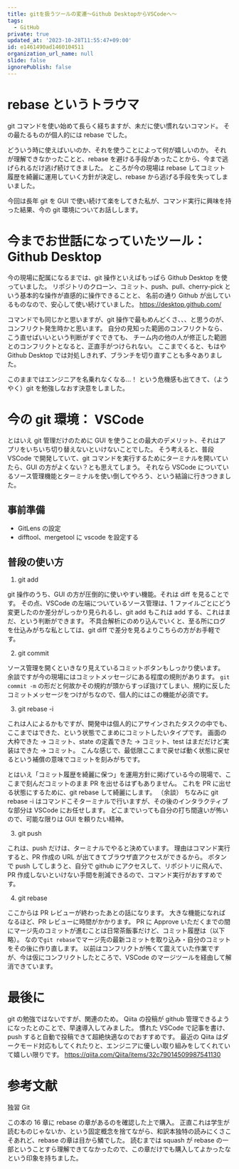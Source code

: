 ```yaml
---
title: gitを扱うツールの変遷〜Github DesktopからVSCodeへ〜
tags:
  - GitHub
private: true
updated_at: '2023-10-28T11:55:47+09:00'
id: e1461490ad1460104511
organization_url_name: null
slide: false
ignorePublish: false
---
```


# rebase というトラウマ

git コマンドを使い始めて長らく経ちますが、未だに使い慣れないコマンド。
その最たるものが個人的には rebase でした。

どういう時に使えばいいのか、それを使うことによって何が嬉しいのか。
それが理解できなかったことと、rebase を避ける手段があったことから、今まで逃げられるだけ逃げ続けてきました。
ところが今の現場は rebase してコミット履歴を綺麗に運用していく方針が決定し、rebase から逃げる手段を失ってしまいました。

今回は長年 git を GUI で使い続けて楽をしてきた私が、コマンド実行に興味を持った結果、今の git 環境についてお話しします。

# 今までお世話になっていたツール： Github Desktop

今の現場に配属になるまでは、git 操作といえばもっぱら Github Desktop を使っていました。
リポジトリのクローン、コミット、push、pull、cherry-pick という基本的な操作が直感的に操作できることと、
名前の通り Github が出しているものなので、安心して使い続けていました。
https://desktop.github.com/

コマンドでも同じかと思いますが、git 操作で最もめんどくさ、、、と思うのが、コンフリクト発生時かと思います。
自分の見知った範囲のコンフリクトなら、こう直せばいいという判断がすぐできても、
チーム内の他の人が修正した範囲とのコンフリクトとなると、正直手がつけられない。
ここまでくると、もはや Github Desktop では対処しきれず、ブランチを切り直すことも多々ありました。

このままではエンジニアを名乗れなくなる…！
という危機感も出てきて、（ようやく）git を勉強しなおす決意をしました。

# 今の git 環境： VSCode

とはいえ git 管理だけのために GUI を使うことの最大のデメリット、それはアプリをいちいち切り替えないといけないことでした。
そう考えると、普段 VSCode で開発していて、git コマンドを実行するためにターミナルを開いていたら、GUI の方がよくない？とも思えてしまう。
それなら VSCode についているソース管理機能とターミナルを使い倒してやろう、という結論に行きつきました。

## 事前準備

- GitLens の設定
- difftool、mergetool に vscode を設定する

## 普段の使い方

1. git add

git 操作のうち、GUI の方が圧倒的に使いやすい機能。それは diff を見ることです。
その点、VSCode の左端についているソース管理は、1 ファイルごとにどう変更したのか差分がしっかり見られるし、git add もこれは add する、これはまだ、という判断ができます。
不具合解析にのめり込んでいくと、至る所にログを仕込みがちな私としては、git diff で差分を見るよりこちらの方がお手軽です。

2. git commit

ソース管理を開くといきなり見えているコミットボタンもしっかり使います。
余談ですが今の現場にはコミットメッセージにある程度の規則があります。
`git commit -m` の形だと何故かその規約が頭からすっぽ抜けてしまい、規約に反したコミットメッセージをつけがちなので、個人的にはこの機能が必須です。

3. git rebase -i

これは人によるかもですが、開発中は個人的にアサインされたタスクの中でも、ここまではできた、という状態でこまめにコミットしたいタイプです。
画面の大枠できた → コミット、state の定義できた → コミット、test はまだだけど実装はできた → コミット。
こんな感じで、最低限ここまで戻せば動く状態に戻せるという補償の意味でコミットを刻みがちです。

とはいえ「コミット履歴を綺麗に保つ」を運用方針に掲げている今の現場で、ここまで刻んだコミットのまま PR を出せるはずもありません。
これを PR に出せる状態にするために、git rebase して綺麗にします。
（余談）
ちなみに git rebase -i はコマンドこそターミナルで行いますが、その後のインタラクティブな部分は VSCode にお任せします。
どこまでいっても自分の打ち間違いが怖いので、可能な限りは GUI を頼りたい精神。

3. git push

これは、push だけは、ターミナルでやると決めています。
理由はコマンド実行すると、PR 作成の URL が出てきてブラウザ直アクセスができるから。
ボタンで push してしまうと、自分で github にアクセスして、リポジトリに飛んで、PR 作成しないといけない手間を削減できるので、コマンド実行がおすすめです。

4. git rebase

ここからは PR レビューが終わったあとの話になります。
大きな機能になればなるほど、PR レビューに時間がかかります。
PR に Approve いただくまでの間にマージ先のコミットが進むことは日常茶飯事だけど、コミット履歴は（以下略）。
なので`git rebase`でマージ先の最新コミットを取り込み・自分のコミットをその後に作り直します。
以前はコンフリクトが怖くて震えていた作業ですが、今は仮にコンフリクトしたところで、VSCode のマージツールを経由して解消できています。

# 最後に

git の勉強ではないですが、関連のため。
Qiita の投稿が github 管理できるようになったとのことで、早速導入してみました。
慣れた VSCode で記事を書け、push すると自動で投稿できて超絶快適なのでおすすめです。
最近の Qiita はダークモード対応もしてくれたりと、エンジニアに優しい取り組みをしてくれていて嬉しい限りです。
https://qiita.com/Qiita/items/32c79014509987541130

# 参考文献

独習 Git

この本の 16 章に rebase の章があるのを確認した上で購入。
正直これは学生が読むものじゃないか、という固定概念を捨てながら、和訳本独特の読みにくさこそあれど、rebase の章は目から鱗でした。
読むまでは squash が rebase の一部ということすら理解できてなかったので、この章だけでも購入してよかったなという印象を持ちました。
